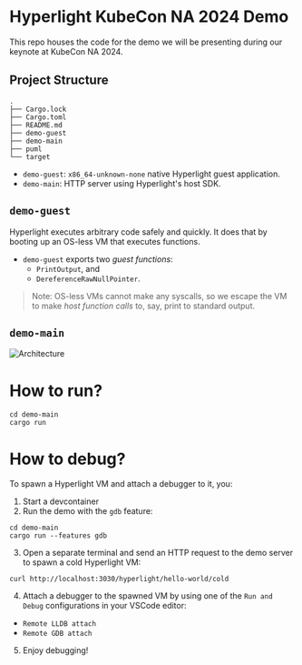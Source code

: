 # Hyperlight KubeCon NA 2024 Demo

This repo houses the code for the demo we will be presenting during our keynote at KubeCon NA 2024.

## Project Structure

```plaintext
.
├── Cargo.lock
├── Cargo.toml
├── README.md
├── demo-guest
├── demo-main
├── puml
└── target
```

- `demo-guest`: `x86_64-unknown-none` native Hyperlight guest application.
- `demo-main`: HTTP server using Hyperlight's host SDK.

## `demo-guest`

Hyperlight executes arbitrary code safely and quickly. It does that by booting up an OS-less VM that 
executes functions.

- `demo-guest` exports two _guest functions_:
    - `PrintOutput`, and
    - `DereferenceRawNullPointer`.

> Note: OS-less VMs cannot make any syscalls, so we escape the VM to make _host function calls_ to, say,
> print to standard output.

## `demo-main`

![Architecture](https://www.plantuml.com/plantuml/png/ZP9RRzfE4CNVzrFCt_zdgr2Lvg88XOij7WggKZLvQ2gqjGTiiHUwkmv5LRvxPsrhWm3JmijAypjd1iwvjuuRLqd1_jiQlfOS1D_hoe6LwBZYh2Xp1ElGe7RxBLh6xAPKMswu18CPCMk1y9i1VSOyswoDhbG-qKARkxi7Sa8x7CB_uzxe-YPXvx65VfnxQ3eO9BrUDpDxybIQVXWGTHwRVVB8-sGokUft8erFFxdffMatGy_SSwFfz3hvsCqzSIERkwxIGVTTN_WAtRus9BjH_p8tVLXyRap7wOKVEozjvh79m7_PAsCySzh0Luk6iRTycY3W815kmTJlDhitDbfeU9n7478XLEdbYsp98_fTWKBeUAUDo4aKWWgoPR6hTNJSYPGQPKIvBbm4RNQaAiI_R0f1rWfQ4aIdmaotYX1hK2tzh5EuesmROSWv2Fqi25_PsOjj7IOvX623GpEwS7IE1bUnuRjOLKB4MsSYE2d8eTSoDshxjujUP9nHXLm4eJ-jYu-g7hLfaO7I3k67TavBqAkZJRUG_CAihb2fW8F_Fs0M4gKECUPx2B69XstPRY6IV8FsMHdyMQ5rzjb5h8alphyLPPwZ-avuMCN2wnW8zn9oE8jfMXUFtQFAAod-0000)

# How to run?

```
cd demo-main
cargo run
```

# How to debug?

To spawn a Hyperlight VM and attach a debugger to it, you:
1. Start a devcontainer
2. Run the demo with the `gdb` feature:
  ```
  cd demo-main
  cargo run --features gdb
  ```
3. Open a separate terminal and send an HTTP request to the demo server to spawn a cold Hyperlight VM:
  ```
  curl http://localhost:3030/hyperlight/hello-world/cold
  ```
4. Attach a debugger to the spawned VM by using one of the `Run and Debug` configurations in your VSCode editor:
  - `Remote LLDB attach`
  - `Remote GDB attach`
5. Enjoy debugging!
